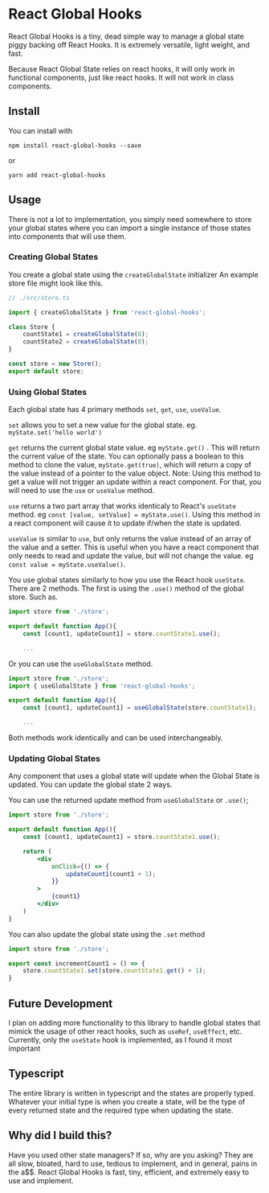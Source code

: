 # React Global Hooks

React Global Hooks is a tiny, dead simple way to manage a global state piggy backing off React Hooks. It is extremely versatile, light weight, and fast. 

Because React Global State relies on react hooks, it will only work in functional components, just like react hooks. It will not work in class components. 

## Install 

You can install with 

```
npm install react-global-hooks --save
```

or 

```
yarn add react-global-hooks
```

## Usage

There is not a lot to implementation, you simply need somewhere to store your global states where you can import a single instance of those states into components that will use them. 

### Creating Global States

You create a global state using the `createGlobalState` initializer An example store file might look like this. 

```typescript
// ./src/store.ts

import { createGlobalState } from 'react-global-hooks';

class Store {
    countState1 = createGlobalState(0);
    countState2 = createGlobalState(0);
}

const store = new Store();
export default store;
```


### Using Global States

Each global state has 4 primary methods `set`, `get`, `use`, `useValue`. 

`set` allows you to set a new value for the global state. eg. `myState.set('hello world')`

`get` returns the current global state value. eg `myState.get()` . This will return the current value of the state. You can optionally pass a boolean to this method to clone the value, `myState.get(true)`, which will return a copy of the value instead of a pointer to the value object. Note: Using this method to get a value will not trigger an update within a react component. For that, you will need to use the `use` or `useValue` method.

`use` returns a two part array that works identicaly to React's `useState` method. eg `const [value, setValue] = myState.use()`. Using this method in a react component will cause it to update if/when the state is updated.

`useValue` is similar to `use`, but only returns the value instead of an array of the value and a setter. This is useful when you have a react component that only needs to read and update the value, but will not change the value. eg `const value = myState.useValue()`. 

You use global states similarly to how you use the React hook `useState`. There are 2 methods. The first is using the `.use()` method of the global store. Such as.

```jsx
import store from './store';

export default function App(){
    const [count1, updateCount1] = store.countState1.use();

    ...
```

Or you can use the `useGlobalState` method.

```jsx
import store from './store';
import { useGlobalState } from 'react-global-hooks';

export default function App(){
    const [count1, updateCount1] = useGlobalState(store.countState1);

    ...
```

Both methods work identically and can be used interchangeably. 


### Updating Global States

Any component that uses a global state will update when the Global State is updated. You can update the global state 2 ways. 

You can use the returned update method from `useGlobalState` or `.use()`;

```jsx
import store from './store';

export default function App(){
    const [count1, updateCount1] = store.countState1.use();

    return (
        <div
            onClick={() => {
                updateCount1(count1 + 1);
            }}
        >
            {count1}
        </div>
    )
}
```

You can also update the global state using the `.set` method

```typescript
import store from './store';

export const incrementCount1 = () => {
    store.countState1.set(store.countState1.get() + 1);
}
```

## Future Development

I plan on adding more functionality to this library to handle global states that mimick the usage of other react hooks, such as `useRef`, `useEffect`, etc. Currently, only the `useState` hook is implemented, as I found it most important

## Typescript

The entire library is written in typescript and the states are properly typed. Whatever your initial type is when you create a state, will be the type of every returned state and the required type when updating the state. 

## Why did I build this?

Have you used other state managers? If so, why are you asking? They are all slow, bloated, hard to use, tedious to implement, and in general, pains in the a$$. React Global Hooks is fast, tiny, efficient, and extremely easy to use and implement.